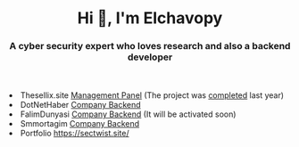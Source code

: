 <h1 align="center">Hi 👋, I'm Elchavopy</h1>
<h3 align="center">A cyber security expert who loves research and also a backend developer</h3><br><br>

<li>Thesellix.site <a href="https://thesellix.site">Management Panel</a> (The project was <a href="https://github.com/Vparonline/sectwist.site-web">completed</a> last year)</li>
<li>DotNetHaber <a href="https://dotnethaber.com">Company Backend</a> </li>
<li>FalimDunyasi <a href="https://falimdunyasi.com">Company Backend</a> (It will be activated soon) </li>
<li>Smmortagim <a href="https://smmortagim.com">Company Backend</a></li>
<li>Portfolio <a href="https://sectwist.site/">https://sectwist.site/</a> </li>

  
